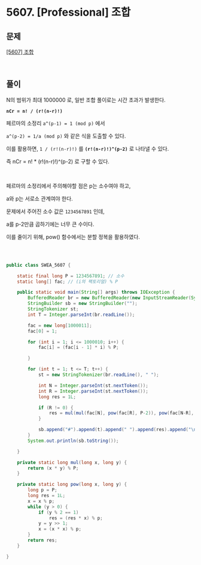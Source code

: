 # 5607. [Professional] 조합

## 문제

[[5607] 조합](https://swexpertacademy.com/main/code/problem/problemDetail.do?contestProbId=AWXGKdbqczEDFAUo)

<br>

## 풀이

N의 범위가 최대 1000000 로, 일반 조합 풀이로는 시간 초과가 발생한다.

**`nCr = n! / (r!(n-r)!)`**

페르마의 소정리 `a^(p-1) = 1 (mod p)` 에서

`a^(p-2) = 1/a (mod p)` 와 같은 식을 도출할 수 있다.

이를 활용하면, `1 / (r!(n-r)!)` 를 **`(r!(n-r)!)^(p-2)`** 로 나타낼 수 있다.

즉 nCr = n! \* (r!(n-r)!)^(p-2) 로 구할 수 있다.

<br>

페르마의 소정리에서 주의해야할 점은 p는 소수여야 하고,

a와 p는 서로소 관계여야 한다.

문제에서 주어진 소수 값은 `1234567891` 인데,

a를 p-2만큼 곱하기에는 너무 큰 수이다.

이를 줄이기 위해, pow() 함수에서는 분할 정복을 활용하였다.

<br>

```java

public class SWEA_5607 {

	static final long P = 1234567891; // 소수
	static long[] fac; // (i의 팩토리얼) % P

	public static void main(String[] args) throws IOException {
		BufferedReader br = new BufferedReader(new InputStreamReader(System.in));
		StringBuilder sb = new StringBuilder("");
		StringTokenizer st;
		int T = Integer.parseInt(br.readLine());

		fac = new long[1000011];
		fac[0] = 1;

		for (int i = 1; i <= 1000010; i++) {
			fac[i] = (fac[i - 1] * i) % P;

		}

		for (int t = 1; t <= T; t++) {
			st = new StringTokenizer(br.readLine(), " ");

			int N = Integer.parseInt(st.nextToken());
			int R = Integer.parseInt(st.nextToken());
			long res = 1L;

			if (R != 0) {
				res = mul(mul(fac[N], pow(fac[R], P-2)), pow(fac[N-R], P-2));
			}

			sb.append("#").append(t).append(" ").append(res).append("\n");
		}
		System.out.println(sb.toString());

	}

	private static long mul(long x, long y) {
		return (x * y) % P;
	}

	private static long pow(long x, long y) {
		long p = P;
		long res = 1L;
		x = x % p;
		while (y > 0) {
			if (y % 2 == 1)
				res = (res * x) % p;
			y = y >> 1;
			x = (x * x) % p;
		}
		return res;
	}

}


```
